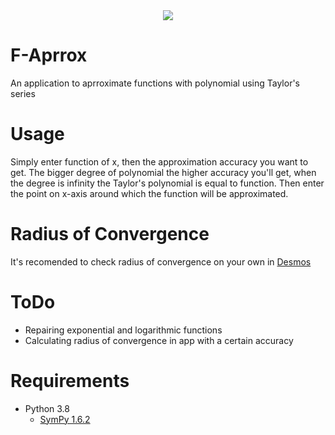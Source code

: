 <div style="text-align: center">
<img src="https://i.imgur.com/wWhD02P.png"/>
</div>

# F-Aprrox
An application to aprroximate functions with polynomial using Taylor's series

# Usage
Simply enter function of x, then the approximation accuracy you want to get. The bigger degree of polynomial the higher accuracy you'll get, when the degree is infinity the Taylor's polynomial is equal to function. Then enter the point on x-axis around which the function will be approximated.

# Radius of Convergence
It's recomended to check radius of convergence on your own in [Desmos](https://www.desmos.com/calculator)

# ToDo
- Repairing exponential and logarithmic functions
- Calculating radius of convergence in app with a certain accuracy 

# Requirements
- Python 3.8
    - [SymPy 1.6.2](https://pypi.org/project/sympy/)
